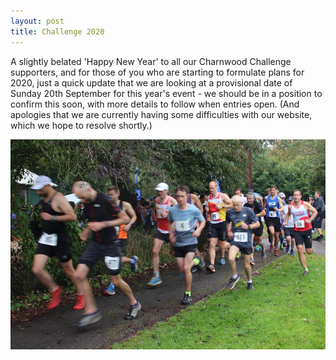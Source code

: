```yaml
---
layout: post
title: Challenge 2020
---
```


A slightly belated 'Happy New Year' to all our Charnwood Challenge supporters, and for those of you who are starting to formulate plans for 2020, just a quick update that we are looking at a provisional date of Sunday 20th September for this year's event - we should be in a position to confirm this soon, with more details to follow when entries open.
(And apologies that we are currently having some difficulties with our website, which we hope to resolve shortly.)

![Runners](/images/post1.jpg)


